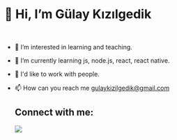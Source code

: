    <h1>👋 Hi, I’m Gülay Kızılgedik </h1> 
  <br/>
   
- 👀 I’m interested in learning and teaching.
- 🌱 I’m currently learning js, node.js, react, react native.
- 💞️ I'd like to work with people.
- 📫 How can you reach me gulaykizilgedik@gmail.com

  <h2>Connect with me:</h2>
  
  <img src="https://encrypted-tbn0.gstatic.com/images?q=tbn:ANd9GcSSb3yxSvGWKZrCxMnFCHlllpH4-WitjGvijg&s"></img>


<!---
gulaykgedik/gulaykgedik is a ✨ special ✨ repository because its `README.md` (this file) appears on your GitHub profile.
You can click the Preview link to take a look at your changes.
--->
